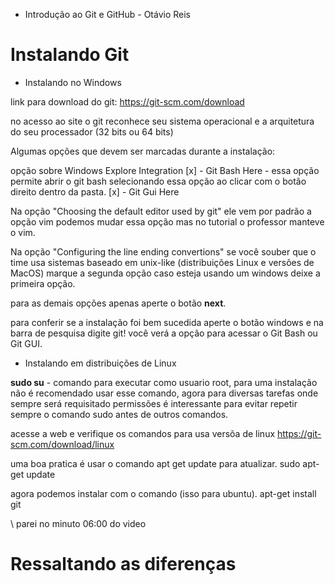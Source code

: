 * Introdução ao Git e GitHub - Otávio Reis

# Instalando Git

* Instalando no Windows

link para download do git: https://git-scm.com/download

no acesso ao site o git reconhece seu sistema operacional e a arquitetura do seu processador (32 bits ou 64 bits)

Algumas opções que devem ser marcadas durante a instalação:

opção sobre Windows Explore Integration
[x] - Git Bash Here - essa opção permite abrir o git bash selecionando essa opção ao clicar com o botão direito dentro da pasta.
[x] - Git Gui Here

Na opção "Choosing the default editor used by git" ele vem por padrão a opção vim podemos mudar essa opção mas no tutorial o professor manteve o vim.

Na opção "Configuring the line ending convertions"
se você souber que o time usa sistemas baseado em unix-like (distribuições Linux e versões de MacOS) marque a segunda opção caso esteja usando um windows deixe a primeira opção.

para as demais opções apenas aperte o botão **next**.

para conferir se a instalação foi bem sucedida aperte o botão windows e na barra de pesquisa digite git! você verá a opção para acessar o Git Bash ou Git GUI.

* Instalando em distribuições de Linux

**sudo su** - comando para executar como usuario root, para uma instalação não é recomendado usar esse comando, agora para diversas tarefas onde sempre será requisitado permissões é interessante para evitar repetir sempre o comando sudo antes de outros comandos.

acesse a web e verifique os comandos para usa versõa de linux https://git-scm.com/download/linux

uma boa pratica é usar o comando apt get update para atualizar. 
sudo apt-get update

agora podemos instalar com o comando (isso para ubuntu).
apt-get install git

\\ parei no minuto 06:00 do video 

# Ressaltando as diferenças